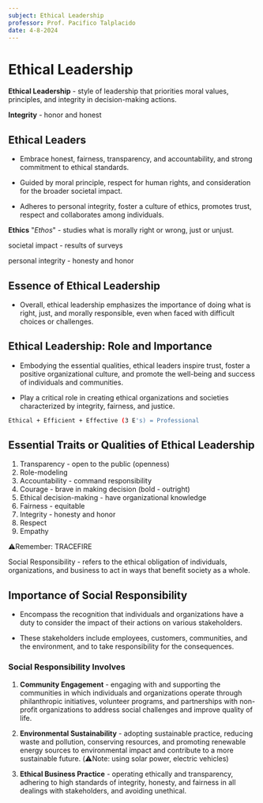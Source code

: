 ```yaml
---
subject: Ethical Leadership
professor: Prof. Pacifico Talplacido
date: 4-8-2024
---
```


# Ethical Leadership

**Ethical Leadership** - style of leadership that priorities moral values, principles, and integrity in decision-making actions.

**Integrity** - honor and honest

## Ethical Leaders

- Embrace honest, fairness, transparency, and accountability, and strong commitment to ethical standards.

- Guided by moral principle, respect for human rights, and consideration for the broader societal impact.

- Adheres to personal integrity, foster a culture of ethics, promotes trust, respect and collaborates among individuals.

**Ethics** "_Ethos_" - studies what is morally right or wrong, just or unjust.

societal impact - results of surveys

personal integrity - honesty and honor

## Essence of Ethical Leadership

- Overall, ethical leadership emphasizes the importance of doing what is right, just, and morally responsible, even when faced with difficult choices or challenges.

## Ethical Leadership: Role and Importance

- Embodying the essential qualities, ethical leaders inspire trust, foster a positive organizational culture, and promote the well-being and success of individuals and communities.

- Play a critical role in creating ethical organizations and societies characterized by integrity, fairness, and justice.

```bash
Ethical + Efficient + Effective (3 E's) = Professional
```

## Essential Traits or Qualities of Ethical Leadership

1. Transparency - open to the public (openness)
2. Role-modeling
3. Accountability - command responsibility
4. Courage - brave in making decision (bold - outright)
5. Ethical decision-making - have organizational knowledge
6. Fairness - equitable
7. Integrity - honesty and honor
8. Respect
9. Empathy

⚠️Remember: TRACEFIRE

Social Responsibility - refers to the ethical obligation of individuals, organizations, and business to act in ways that benefit society as a whole.

## Importance of Social Responsibility

- Encompass the recognition that individuals and organizations have a duty to consider the impact of their actions on various stakeholders.

- These stakeholders include employees, customers, communities, and the environment, and to take responsibility for the consequences.

### Social Responsibility Involves

1. **Community Engagement** - engaging with and supporting the communities in which individuals and organizations operate through philanthropic initiatives, volunteer programs, and partnerships with non-profit organizations to address social challenges and improve quality of life.

2. **Environmental Sustainability** - adopting sustainable practice, reducing waste and pollution, conserving resources, and promoting renewable energy sources to environmental impact and contribute to a more sustainable future. (⚠️Note: using solar power, electric vehicles)

3. **Ethical Business Practice** - operating ethically and transparency, adhering to high standards of integrity, honesty, and fairness in all dealings with stakeholders, and avoiding unethical.
